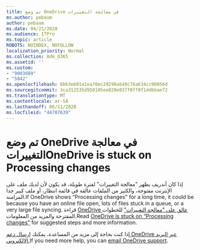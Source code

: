```yaml
---
title: تم وضع OneDrive في معالجة التغييرات
ms.author: pebaum
author: pebaum
ms.date: 04/21/2020
ms.audience: ITPro
ms.topic: article
ROBOTS: NOINDEX, NOFOLLOW
localization_priority: Normal
ms.collection: Adm_O365
ms.assetid: ''
ms.custom:
- "9003089"
- "5842"
ms.openlocfilehash: 6bb3eb01a1ea70ec29298a649c76a634cc90856d
ms.sourcegitcommit: 3ca312535d950105ee829e037f0ff8f1ddbbae72
ms.translationtype: MT
ms.contentlocale: ar-SA
ms.lasthandoff: 06/11/2020
ms.locfileid: "44707639"
---
```

# <a name="onedrive-is-stuck-on-processing-changes"></a><span data-ttu-id="54067-102">تم وضع OneDrive في معالجة التغييرات</span><span class="sxs-lookup"><span data-stu-id="54067-102">OneDrive is stuck on Processing changes</span></span>

<span data-ttu-id="54067-103">إذا كان أندريف يظهر "معالجة التغييرات" لفترة طويلة، قد يكون لأن لديك ملف على الإنترنت مفتوحة، والكثير من الملفات عالقة في قائمة انتظار، أو ملف كبير جدا المزامنة.</span><span class="sxs-lookup"><span data-stu-id="54067-103">If OneDrive shows “Processing changes" for a long time, it could be because you have an online file open, lots of files stuck in a queue, or a very large file syncing.</span></span> <span data-ttu-id="54067-104">قراءة [OneDrive عالق على "معالجة التغييرات"](https://support.office.com/article/onedrive-is-stuck-on-processing-changes-b386b813-9b66-4e47-8c4c-2b45533edccd) للخطوات المقترحة والمزيد من المعلومات.</span><span class="sxs-lookup"><span data-stu-id="54067-104">Read  [OneDrive is stuck on “Processing changes"](https://support.office.com/article/onedrive-is-stuck-on-processing-changes-b386b813-9b66-4e47-8c4c-2b45533edccd) for suggested steps and more information.</span></span>

<span data-ttu-id="54067-105">إذا كنت بحاجة إلى مزيد من المساعدة، يمكنك [إرسال دعم OneDrive عبر البريد الإلكتروني.](https://go.microsoft.com/fwlink/p/?LinkId=528676)</span><span class="sxs-lookup"><span data-stu-id="54067-105">If you need more help, you can  [email OneDrive support](https://go.microsoft.com/fwlink/p/?LinkId=528676).</span></span>